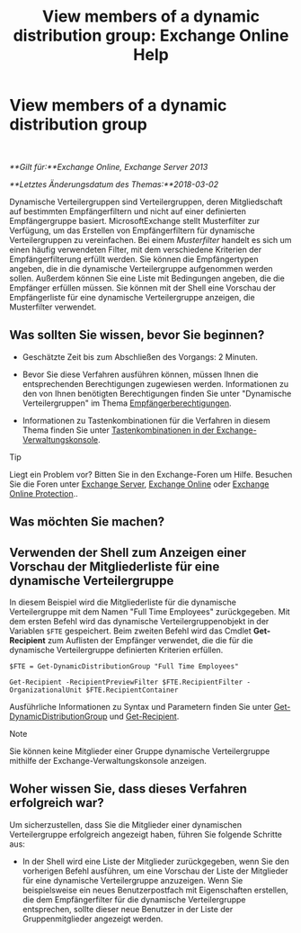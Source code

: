 ﻿---
title: 'View members of a dynamic distribution group: Exchange Online Help'
TOCTitle: View members of a dynamic distribution group
ms:assetid: 40b100c6-864e-4c82-9f98-08dd5c83e378
ms:mtpsurl: https://technet.microsoft.com/de-de/library/Bb232019(v=EXCHG.150)
ms:contentKeyID: 50474760
ms.date: 05/23/2018
mtps_version: v=EXCHG.150
ms.translationtype: MT
---

# View members of a dynamic distribution group

 

_**Gilt für:**Exchange Online, Exchange Server 2013_

_**Letztes Änderungsdatum des Themas:**2018-03-02_

Dynamische Verteilergruppen sind Verteilergruppen, deren Mitgliedschaft auf bestimmten Empfängerfiltern und nicht auf einer definierten Empfängergruppe basiert. MicrosoftExchange stellt Musterfilter zur Verfügung, um das Erstellen von Empfängerfiltern für dynamische Verteilergruppen zu vereinfachen. Bei einem *Musterfilter* handelt es sich um einen häufig verwendeten Filter, mit dem verschiedene Kriterien der Empfängerfilterung erfüllt werden. Sie können die Empfängertypen angeben, die in die dynamische Verteilergruppe aufgenommen werden sollen. Außerdem können Sie eine Liste mit Bedingungen angeben, die die Empfänger erfüllen müssen. Sie können mit der Shell eine Vorschau der Empfängerliste für eine dynamische Verteilergruppe anzeigen, die Musterfilter verwendet.

## Was sollten Sie wissen, bevor Sie beginnen?

  - Geschätzte Zeit bis zum Abschließen des Vorgangs: 2 Minuten.

  - Bevor Sie diese Verfahren ausführen können, müssen Ihnen die entsprechenden Berechtigungen zugewiesen werden. Informationen zu den von Ihnen benötigten Berechtigungen finden Sie unter "Dynamische Verteilergruppen" im Thema [Empfängerberechtigungen](recipients-permissions-exchange-2013-help.md).

  - Informationen zu Tastenkombinationen für die Verfahren in diesem Thema finden Sie unter [Tastenkombinationen in der Exchange-Verwaltungskonsole](keyboard-shortcuts-in-the-exchange-admin-center-exchange-online-protection-help.md).


> [!TIP]
> Liegt ein Problem vor? Bitten Sie in den Exchange-Foren um Hilfe. Besuchen Sie die Foren unter <A href="https://go.microsoft.com/fwlink/p/?linkid=60612">Exchange Server</A>, <A href="https://go.microsoft.com/fwlink/p/?linkid=267542">Exchange Online</A> oder <A href="https://go.microsoft.com/fwlink/p/?linkid=285351">Exchange Online Protection</A>..



## Was möchten Sie machen?

## Verwenden der Shell zum Anzeigen einer Vorschau der Mitgliederliste für eine dynamische Verteilergruppe

In diesem Beispiel wird die Mitgliederliste für die dynamische Verteilergruppe mit dem Namen "Full Time Employees" zurückgegeben. Mit dem ersten Befehl wird das dynamische Verteilergruppenobjekt in der Variablen `$FTE` gespeichert. Beim zweiten Befehl wird das Cmdlet **Get-Recipient** zum Auflisten der Empfänger verwendet, die die für die dynamische Verteilergruppe definierten Kriterien erfüllen.

    $FTE = Get-DynamicDistributionGroup "Full Time Employees"

    Get-Recipient -RecipientPreviewFilter $FTE.RecipientFilter -OrganizationalUnit $FTE.RecipientContainer

Ausführliche Informationen zu Syntax und Parametern finden Sie unter [Get-DynamicDistributionGroup](https://technet.microsoft.com/de-de/library/bb124762\(v=exchg.150\)) und [Get-Recipient](https://technet.microsoft.com/de-de/library/aa996921\(v=exchg.150\)).


> [!NOTE]
> Sie können keine Mitglieder einer Gruppe dynamische Verteilergruppe mithilfe der Exchange-Verwaltungskonsole anzeigen.



## Woher wissen Sie, dass dieses Verfahren erfolgreich war?

Um sicherzustellen, dass Sie die Mitglieder einer dynamischen Verteilergruppe erfolgreich angezeigt haben, führen Sie folgende Schritte aus:

  - In der Shell wird eine Liste der Mitglieder zurückgegeben, wenn Sie den vorherigen Befehl ausführen, um eine Vorschau der Liste der Mitglieder für eine dynamische Verteilergruppe anzuzeigen. Wenn Sie beispielsweise ein neues Benutzerpostfach mit Eigenschaften erstellen, die dem Empfängerfilter für die dynamische Verteilergruppe entsprechen, sollte dieser neue Benutzer in der Liste der Gruppenmitglieder angezeigt werden.

